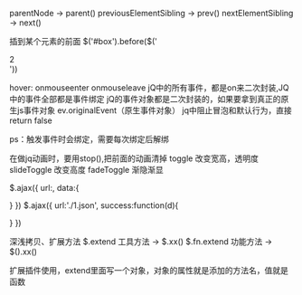 parentNode             -> parent()
previousElementSibling -> prev()
nextElementSibling     -> next()


插到某个元素的前面
$('#box').before($('<div>2</div>'))

hover:
   onmouseenter
   onmouseleave
jQ中的所有事件，都是on来二次封装,JQ中的事件全部都是事件绑定
jQ的事件对象都是二次封装的，如果要拿到真正的原生js事件对象
            ev.originalEvent（原生事件对象）
jq中阻止冒泡和默认行为，直接return false

ps：触发事件时会绑定，需要每次绑定后解绑

在做jq动画时，要用stop(),把前面的动画清掉
   toggle 改变宽高，透明度
   slideToggle  改变高度
   fadeToggle   渐隐渐显

$.ajax({
   url:,
   data:{

   }
})
$.ajax({
   url:'./1.json',
   success:function(d){

   }
})

深浅拷贝、扩展方法
$.extend 工具方法 -> $.xx()
$.fn.extend 功能方法 -> $().xx()

扩展插件使用，extend里面写一个对象，对象的属性就是添加的方法名，值就是函数

